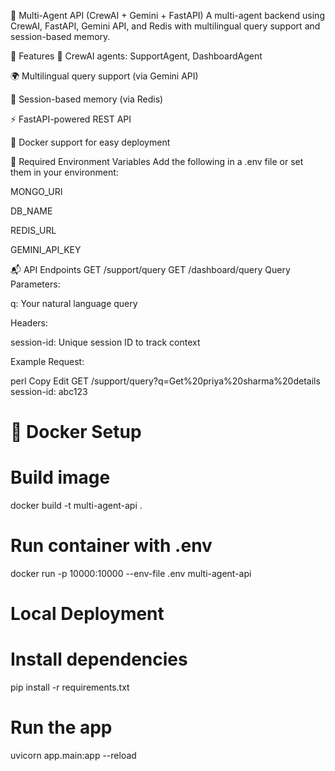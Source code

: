 🧠 Multi-Agent API (CrewAI + Gemini + FastAPI)
A multi-agent backend using CrewAI, FastAPI, Gemini API, and Redis with multilingual query support and session-based memory.

🚀 Features
🤖 CrewAI agents: SupportAgent, DashboardAgent

🌍 Multilingual query support (via Gemini API)

🧠 Session-based memory (via Redis)

⚡ FastAPI-powered REST API

🐳 Docker support for easy deployment

🔧 Required Environment Variables
Add the following in a .env file or set them in your environment:

MONGO_URI

DB_NAME

REDIS_URL

GEMINI_API_KEY

📬 API Endpoints
GET /support/query
GET /dashboard/query
Query Parameters:

q: Your natural language query

Headers:

session-id: Unique session ID to track context

Example Request:

perl
Copy
Edit
GET /support/query?q=Get%20priya%20sharma%20details
session-id: abc123
# 🐳 Docker Setup

# Build image
docker build -t multi-agent-api .

# Run container with .env
docker run -p 10000:10000 --env-file .env multi-agent-api
# Local Deployment
# Install dependencies
pip install -r requirements.txt

# Run the app
uvicorn app.main:app --reload
